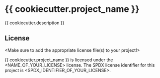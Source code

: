 # {{ cookiecutter.project_name }}

{{ cookiecutter.description }}

## License

<Make sure to add the appropriate license file(s) to your project!>

{{ cookiecutter.project_name }} is licensed under the <NAME_OF_YOUR_LICENSE> license.
The SPDX license identifier for this project is <SPDX_IDENTIFIER_OF_YOUR_LICENSE>.
